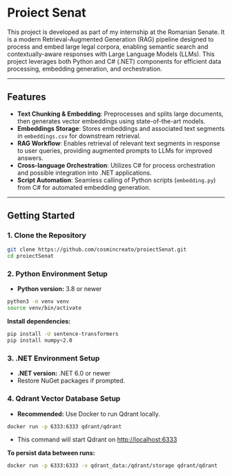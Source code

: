 # Proiect Senat

This project is developed as part of my internship at the Romanian Senate. It is a modern Retrieval-Augmented Generation (RAG) pipeline designed to process and embed large legal corpora, enabling semantic search and contextually-aware responses with Large Language Models (LLMs). This project leverages both Python and C# (.NET) components for efficient data processing, embedding generation, and orchestration.

---

## Features

- **Text Chunking & Embedding**: Preprocesses and splits large documents, then generates vector embeddings using state-of-the-art models.
- **Embeddings Storage**: Stores embeddings and associated text segments in `embeddings.csv` for downstream retrieval.
- **RAG Workflow**: Enables retrieval of relevant text segments in response to user queries, providing augmented prompts to LLMs for improved answers.
- **Cross-language Orchestration**: Utilizes C# for process orchestration and possible integration into .NET applications.
- **Script Automation**: Seamless calling of Python scripts (`embedding.py`) from C# for automated embedding generation.

---

## Getting Started

### 1. Clone the Repository

```bash
git clone https://github.com/cosmincreato/proiectSenat.git
cd proiectSenat
```

### 2. Python Environment Setup

- **Python version:** 3.8 or newer

```bash
python3 -m venv venv
source venv/bin/activate
```

**Install dependencies:**

```bash
pip install -U sentence-transformers
pip install numpy<2.0
```

### 3. .NET Environment Setup

- **.NET version:** .NET 6.0 or newer
- Restore NuGet packages if prompted.

### 4. Qdrant Vector Database Setup

- **Recommended:** Use Docker to run Qdrant locally.

```bash
docker run -p 6333:6333 qdrant/qdrant
```

- This command will start Qdrant on [http://localhost:6333](http://localhost:6333)

**To persist data between runs:**
```bash
docker run -p 6333:6333 -v qdrant_data:/qdrant/storage qdrant/qdrant
```
